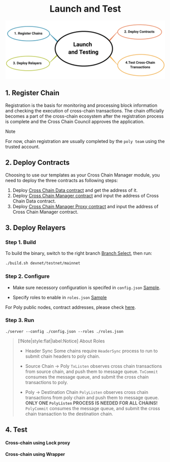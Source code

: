 <h1 align="center">Launch and Test</h1>

<div align=center><img src="resources/launch_and_testing.png" alt=""/></div>

## 1. Register Chain
Registration is the basis for monitoring and processing block information and checking the execution of cross-chain transactions. The chain officially becomes a part of the cross-chain ecosystem after the registration process is complete and the Cross Chain Council approves the application.

> [!NOTE]
> For now, chain registration are usually completed by the `poly team` using the trusted account.


## 2. Deploy Contracts

Choosing to use our templates as your Cross Chain Manager module, you need to deploy the three contracts as following steps:
1. Deploy [Cross Chain Data contract](https://github.com/polynetwork/eth-contracts/blob/master/contracts/core/cross_chain_manager/data/EthCrossChainData.sol) and get the address of it.
2. Deploy [Cross Chain Manager contract](https://github.com/polynetwork/eth-contracts/blob/master/contracts/core/cross_chain_manager/logic/EthCrossChainManager.sol) and input the address of Cross Chain Data contract.
3. Deploy [Cross Chain Manager Proxy contract](https://github.com/polynetwork/eth-contracts/blob/master/contracts/core/cross_chain_manager/upgrade/EthCrossChainManagerProxy.sol) and input the address of Cross Chain Manager contract.

## 3. Deploy Relayers

### Step 1. Build

To build the binary, switch to the right branch [Branch Select](https://github.com/polynetwork/poly-relayer/blob/main/README.md#supported-chains), then run:


```bash
./build.sh devnet/testnet/mainnet
```


### Step 2. Configure

* Make sure necessory configuration is specifed in `config.json` [Sample](https://github.com/polynetwork/poly-relayer/blob/main/config.sample.json).

* Specify roles to enable in `roles.json` [Sample](https://github.com/polynetwork/poly-relayer/blob/main/roles.sample.json)

For Poly public nodes, contract addresses, please check [here](Core_Smart_Contract/Contract/MainNet.md).

### Step 3. Run


```
./server --config ./config.json --roles ./roles.json
```


> [!Note|style:flat|label:Notice]
> About Roles 
> * Header Sync
> Some chains require `HeaderSync` process to run to submit chain headers to poly chain. 
> 
> * Source Chain -> Poly
> `TxListen` observes cross chain transactions from source chain, and push them to message queue.
> `TxCommit` consumes the message queue, and submit the cross chain transactions to poly.
> 
> * Poly -> Destination Chain
> `PolyListen` observes cross chain transactions from poly chain and push them to message queue.
> **ONLY ONE `PolyListen` PROCESS IS NEEDED FOR ALL CHAINS!**
> `PolyCommit` consumes the message queue, and submit the cross chain transaction to the destination chain.


## 4. Test

#### Cross-chain using Lock proxy

#### Cross-chain using Wrapper

